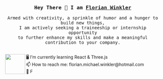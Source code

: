 <h3 align="center">
        <samp>  Hey There 👋 I am
                <b><a target="_blank" href="https://flowinkler.io/">Florian Winkler</a></b>
        </samp>
</h3>
<p align="center">
        <!-- Intro -->
        <samp>
                Armed with creativity, a sprinkle of humor and a hunger to build new things,
                <br>
                I am actively seeking a traineeship or internship opportunity</b>
                <br>
                to further enhance my skills and make a meaningful contribution to your company.</b>
                <br>
                 <br>
<p/>
<img src="https://github.com/FloWinkler/FloWinkler/assets/135036974/09f8d20c-a68d-4773-95fa-3f08a1296ffa" align="left" width="65" height="65"/>
<p align="left">
🖥️ I’m currently learning React & Three.js
<br>
📫 How to reach me: florian.michael.winkler@hotmail.com
<br>
👻 F
<p/>
